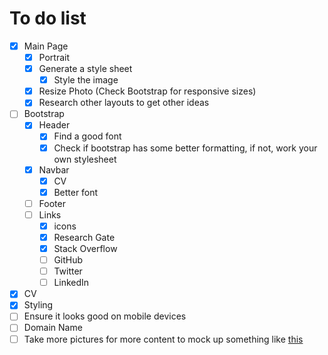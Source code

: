 # To do list
- [x] Main Page
  - [x] Portrait
  - [x] Generate a style sheet
  	- [x] Style the image
  - [x] Resize Photo (Check Bootstrap for responsive sizes)
  - [x] Research other layouts to get other ideas
- [ ] Bootstrap
  - [x] Header
    - [x] Find a good font
	- [x] Check if bootstrap has some better formatting, if not, work your own
	  stylesheet
  - [x] Navbar
  	- [x] CV
	- [x] Better font
  - [ ] Footer
  - [ ] Links
    - [x] icons
    - [x] Research Gate
    - [x] Stack Overflow
    - [ ] GitHub    
    - [ ] Twitter
    - [ ] LinkedIn
- [x] CV
- [x] Styling
- [ ] Ensure it looks good on mobile devices
- [ ] Domain Name
- [ ] Take more pictures for more content to mock up something like [this](https://www.wix.com/website-template/view/html/1893/?siteId=31c9cc64-4739-437a-bf99-8a87fae88840&metaSiteId=7df46866-884d-4ed2-a9ea-b6f80df2ebaf&originUrl=https%3A%2F%2Fwww.wix.com%2Fwebsite%2Ftemplates%2Fhtml%2Fportfolio-cv)
